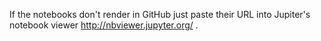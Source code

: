 If the notebooks don't render in GitHub just paste their URL into Jupiter's notebook viewer http://nbviewer.jupyter.org/ .
